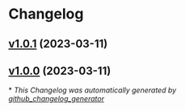 # Changelog

## [v1.0.1](https://github.com/azurenoops/terraform-azurerm-overlays-cost-management/tree/v1.0.1) (2023-03-11)

## [v1.0.0](https://github.com/azurenoops/terraform-azurerm-overlays-cost-management/tree/v1.0.0) (2023-03-11)



\* *This Changelog was automatically generated by [github_changelog_generator](https://github.com/github-changelog-generator/github-changelog-generator)*
